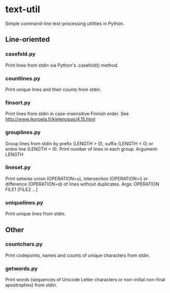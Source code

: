 # text-util
Simple command-line text-processing utilities in Python.

## Line-oriented

### casefold.py
Print lines from stdin via Python's .casefold() method.

### countlines.py
Print unique lines and their counts from stdin.

### finsort.py
Print lines from stdin in case-insensitive Finnish order. See http://www.jkorpela.fi/kielenopas/4.15.html

### grouplines.py
Group lines from stdin by prefix (LENGTH > 0), suffix (LENGTH < 0) or entire line (LENGTH = 0). Print number of lines in each group. Argument: LENGTH

### lineset.py
Print setwise union (OPERATION=u), intersection (OPERATION=i) or difference (OPERATION=d) of lines without duplicates. Args: OPERATION FILE1 [FILE2 ...]

### uniquelines.py
Print unique lines from stdin.

## Other

### countchars.py
Print codepoints, names and counts of unique characters from stdin.

### getwords.py
Print words (sequences of Unicode Letter characters or non-initial non-final apostrophes) from stdin.
